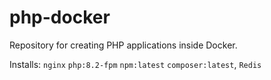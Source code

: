 # php-docker

Repository for creating PHP applications inside Docker. 

Installs: `nginx` `php:8.2-fpm` `npm:latest` `composer:latest`, `Redis`
